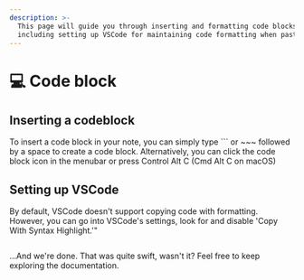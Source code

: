 ```yaml
---
description: >-
  This page will guide you through inserting and formatting code blocks,
  including setting up VSCode for maintaining code formatting when pasting.
---
```


# 💻 Code block

## Inserting a codeblock&#x20;

To insert a code block in your note, you can simply type \`\`\` or \~\~\~ followed by a space to create a code block. Alternatively, you can click the code block icon in the menubar or press Control Alt C (Cmd Alt C on macOS)

## Setting up VSCode

By default, VSCode doesn't support copying code with formatting. However, you can go into VSCode's settings, look for and disable 'Copy With Syntax Highlight.'"

<figure><img src="../.gitbook/assets/Screenshot 2024-01-09 at 9.09.33 AM (1).png" alt=""><figcaption></figcaption></figure>

...And we're done. That was quite swift, wasn't it? Feel free to keep exploring the documentation.
